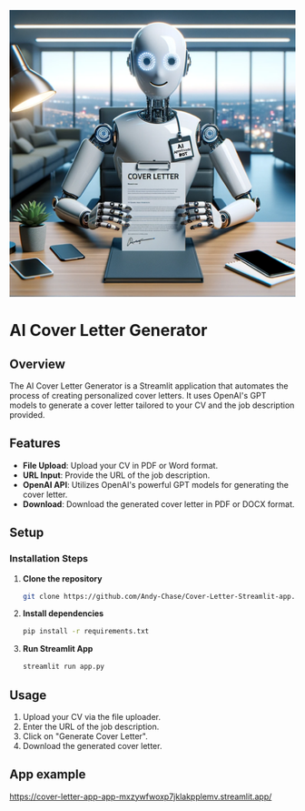 ![Alt text](bot.png)

# AI Cover Letter Generator

## Overview

The AI Cover Letter Generator is a Streamlit application that automates the process of creating personalized cover letters. It uses OpenAI's GPT models to generate a cover letter tailored to your CV and the job description provided.

## Features

- **File Upload**: Upload your CV in PDF or Word format.
- **URL Input**: Provide the URL of the job description.
- **OpenAI API**: Utilizes OpenAI's powerful GPT models for generating the cover letter.
- **Download**: Download the generated cover letter in PDF or DOCX format.

## Setup

### Installation Steps

1. **Clone the repository**
    ```bash
    git clone https://github.com/Andy-Chase/Cover-Letter-Streamlit-app.git
    ```

2. **Install dependencies**
    ```bash
    pip install -r requirements.txt
    ```

3. **Run Streamlit App**
    ```bash
    streamlit run app.py
    ```

## Usage

1. Upload your CV via the file uploader.
2. Enter the URL of the job description.
3. Click on "Generate Cover Letter".
4. Download the generated cover letter.

## App example

https://cover-letter-app-app-mxzywfwoxp7jklakpplemv.streamlit.app/
